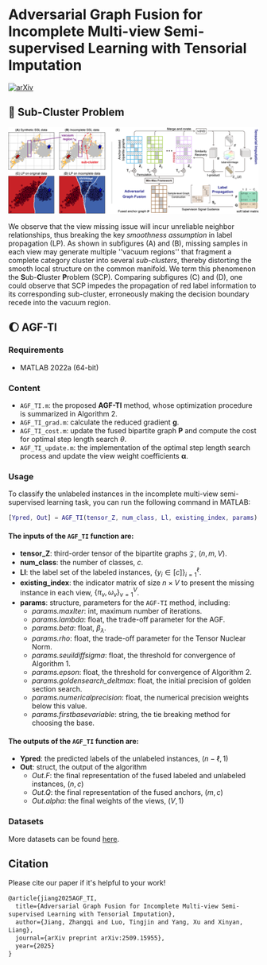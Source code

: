 # Adversarial Graph Fusion for Incomplete Multi-view Semi-supervised Learning with Tensorial Imputation
<a href="https://arxiv.org/abs/2509.15955" target="_blank">
    <img alt="arXiv" src="https://img.shields.io/badge/arXiv-AGF--TI-red?logo=arxiv" height="25" />
</a>

## 💭 Sub-Cluster Problem
<img src="./src/motivation_method.png"/>

We observe that the view missing issue will incur unreliable neighbor relationships, thus breaking the key _smoothness assumption_ in label propagation (LP).
As shown in subfigures (A) and (B), missing samples in each view may generate multiple ''vacuum regions'' that fragment a complete category cluster into several _sub-clusters_, thereby distorting the smooth local structure on the common manifold. We term this phenomenon the **S**ub-**C**luster **P**roblem (SCP).
Comparing subfigures (C) and (D), one could observe that SCP impedes the propagation of red label information to its corresponding sub-cluster, erroneously making the decision boundary recede into the vacuum region.

## 🌔 AGF-TI
### Requirements
- MATLAB 2022a (64-bit)

### Content
- `AGF_TI.m`: the proposed **AGF-TI** method, whose optimization procedure is summarized in Algorithm 2.
- `AGF_TI_grad.m`: calculate the reduced gradient $\mathbf{g}$.
- `AGF_TI_cost.m`: update the fused bipartite graph $\mathbf{P}$ and compute the cost for optimal step length search $\theta$.
- `AGF_TI_update.m`: the implementation of the optimal step length search process and update the view weight coefficients $\boldsymbol{\alpha}$.


### Usage
To classify the unlabeled instances in the incomplete multi-view semi-supervised learning task, you can run the following command in MATLAB:

```matlab
[Ypred, Out] = AGF_TI(tensor_Z, num_class, Ll, existing_index, params)
```


#### The inputs of the `AGF_TI` function are:

- **tensor_Z**: third-order tensor of the bipartite graphs $\mathcal{Z}$, $(n, m, V)$.
- **num_class**: the number of classes, $c$.
- **Ll**: the label set of the labeled instances, $\{y_i{\in}[c]\}_{i=1}^\ell$.
- **existing_index**: the indicator matrix of size $n \times V$ to present the missing instance in each view, $\{\pi_v, \omega_v\}_{v=1}^V$.
- **params**: structure, parameters for the `AGF-TI` method, including:
    - *params.maxIter*: int, maximum number of iterations.
    - *params.lambda*: float, the trade-off parameter for the AGF.
    - *params.beta*: float, $\beta_\lambda$.
    - *params.rho*: float, the trade-off parameter for the Tensor Nuclear Norm.
    - *params.seuildiffsigma*: float, the threshold for convergence of Algorithm 1.
    - *params.epson*: float, the threshold for convergence of Algorithm 2.
    - *params.goldensearch_deltmax*: float, the initial precision of golden section search.
    - *params.numericalprecision*: float, the numerical precision weights below this value.
    - *params.firstbasevariable*: string, the tie breaking method for choosing the base.


#### The outputs of the `AGF_TI` function are:
- **Ypred**: the predicted labels of the unlabeled instances, $(n-\ell, 1)$
- **Out**: struct, the output of the algorithm
    - *Out.F*: the final representation of the fused labeled and unlabeled instances, $(n, c)$
    - *Out.Q*: the final representation of the fused anchors, $(m, c)$
    - *Out.alpha*: the final weights of the views, $(V, 1)$


### Datasets
More datasets can be found [here](https://github.com/ZhangqiJiang07/Multi-view_Multi-class_Datasets).


## Citation
Please cite our paper if it's helpful to your work!
```
@article{jiang2025AGF_TI,
  title={Adversarial Graph Fusion for Incomplete Multi-view Semi-supervised Learning with Tensorial Imputation},
  author={Jiang, Zhangqi and Luo, Tingjin and Yang, Xu and Xinyan, Liang},
  journal={arXiv preprint arXiv:2509.15955},
  year={2025}
}
```

